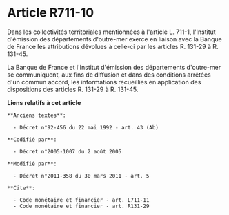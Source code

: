# Article R711-10

Dans les collectivités territoriales mentionnées à l'article L. 711-1, l'Institut d'émission des départements d'outre-mer
exerce en liaison avec la Banque de France les attributions dévolues à celle-ci par les articles R. 131-29 à R. 131-45. 

La Banque de France et l'Institut d'émission des départements d'outre-mer se communiquent, aux fins de diffusion et dans des
conditions arrêtées d'un commun accord, les informations recueillies en application des dispositions des articles R. 131-29 à
R. 131-45.

**Liens relatifs à cet article**

	**Anciens textes**:

	  - Décret n°92-456 du 22 mai 1992 - art. 43 (Ab)

	**Codifié par**:

	  - Décret n°2005-1007 du 2 août 2005

	**Modifié par**:

	  - Décret n°2011-358 du 30 mars 2011 - art. 5

	**Cite**:

	  - Code monétaire et financier - art. L711-11
	  - Code monétaire et financier - art. R131-29
